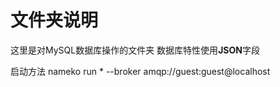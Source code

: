 # 文件夹说明

这里是对MySQL数据库操作的文件夹 数据库特性使用**JSON**字段

启动方法 nameko run * --broker amqp://guest:guest@localhost

